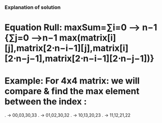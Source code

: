 ### Explanation of solution

# Equation Rull: maxSum=∑i=0 --> n−1 {∑j=0 -->n−1 max(matrix[i][j],matrix[2⋅n−i−1][j],matrix[i][2⋅n−j−1],matrix[2⋅n−i−1][2⋅n−j−1])}

# Example: For 4x4 matrix: we will compare & find the max element between the index :
. -> 00,03,30,33 
. -> 01,02,30,32 
. -> 10,13,20,23 
. -> 11,12,21,22 

